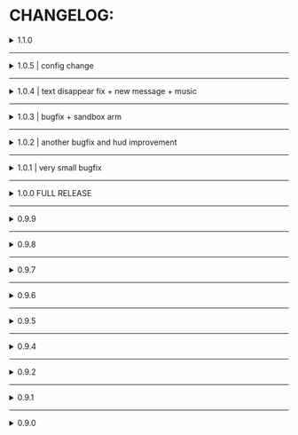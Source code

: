 # CHANGELOG:


<details>
  <summary>1.1.0 </summary>

  #### About The Door
  - Added new functionality to recognize Timestopper prefab by its name and components

</details>

---

<details>
  <summary>1.0.5 | config change </summary>

  #### Very Small
  - Grayscale amount can now be set to any number

</details>

---

<details>
  <summary>1.0.4 | text disappear fix + new message + music </summary>

  #### Small
  - The arm now displays a messsage of which button to use it when you pick it up
  - Menu texts no longer disappear because of the mod in some custom maps
  - Music detection is now more accurate and should work in all levels
  - Fixed a bug where the pickup animation wouldn't play

</details>

---

<details>
  <summary>1.0.3 | bugfix + sandbox arm</summary>

  #### Small
  - Bugfixes related to configgy menus
  - The Sandbox Arm now works in stopped time

</details>

---

<details>
  <summary>1.0.2 | another bugfix and hud improvement</summary>

  #### Small
  - HUD for time juice should now act as intended when any changes occur in the HUD
  - More null preventers were added to the save system for timestopper.state

</details>

---

<details>
  <summary>1.0.1 | very small bugfix</summary>

  #### Very small
  - Fixed a bug where The Timestopper would disappear when died
  - Removed the Under Construction text from the Gold Door in 7 - 1
  - Updated the arm description, so the mechanics are more clear
  - Updated the graphics in the README.md file

</details>

---

<details>
  <summary> 1.0.0 FULL RELEASE </summary>

  #### >Grayscale Shaders are not supported in Linux Machines yet!

  ### FULL RELEASE!
  - Performance improvements
  - Now partially Linux compatible!
  - New Timestopper model!
  - Parrying now fills time juiced
  - Timestopper now moves out of the way when punching.
  - Added the Timestopper arm textmode image to the main menu!
  - Rockets are now rideable in stopped time!
  - Landmines do not explode in stopped time (except when you slam onto them)
  - Timestopper now bobs while walking
  - Removed Configgy dependency
  - Restructured configs
  - Fixed the Time Stop style effect being spammable
  - Fixed the Whiplash in Stopped Time
  - Fixed Audio effects not applying to CyberGrind music

  ### technical changes
  - mod GUID has been changed to "dev.galvin.timestopper"
  - Timestopper now uses ULTRAKILL/Master shader
  - Better code structure
  - Started using Unity Addressables for the asset bundle
  - StopTime() and StartTime() functions no longer require Player, NewMovement or Playerstopper components
  - Playerstopper component now has a static Instance
  - Finally figured out how MonoSingletons work

  ## I have a donation link, and would appreaciate some help  \^v\^

</details>

---

<details>
  <summary>0.9.9</summary>

  ### The Integration Update!
  - Added new Style "TIME STOP" which is worth 200 points, subject to change
  - JackHammer now works although a bit janky
  - Added Alt and Alt White HUD elements for the Time Juice
  - Time Juice now resets properly when died or reset to checkpoint
  - Time Juice bar now doesn't overlap with the Speedometer
  - The Speedometer now updates as intended in stopped time
  - Fixed a little bug with Compatability with CyberGrindMusicExplorer

  ### technical changes
  - Patched TimeSince to use unscaledDeltaTime when Timestopper.unscaleTimeSince is true. Used in FixeUpdateCaller when calling FixedUpdate manually.
  - Time Juice resets now use StatsManager.checkpointRestart
  - Speedometer and other HUD elements which overlapped with Time Juice bar are now moved instead of set to position
  - More integration with already there Ultrakill classes and structs

</details>

---

<details>
  <summary>0.9.8</summary>

  ### The Freezeframe Comeback!
  - The freezeframe effect now allows rockets to move through stopped time.
  - The Timestopper can no longer be upgraded indefinitely, 10 is max by default (customizable in the configgy menu)
  - Added the option to downgrade the arm to the maximum upgrade count
  - Added a message to indicate the appearance of a new door in 7-1
  - Fixed inconsistent movement in timestop
  - Fixed parrying catapulting Player
  - Fixed physics speeding up during the timestop sequence

  ### technical changes
  - Reworked FixedUpdateCaller system
  - Timestop Jump Fix has been reworked, but still doesn't act identically to non-timestop
  - Reworked Timestopper.playerTimeScale, Timestopper.playerDeltaTime and Timestopper.playerFixedDeltaTime
  - Timestopper.playerDeltaTime and Timestopper.playerFixedDeltaTime are now read only properties instead of fiels

</details>

---

<details>
  <summary>0.9.7</summary>
  
  ### Global Fix
  - Fixed a bug where movement was FPS dependent
  
</details>

---

<details>
  <summary>0.9.6</summary>
  
  ### Little Update
  - Fixed a bug where the time juice would still drain in the pause menu
  - Fixed a typo in configgy settings, "Interaction Slowdown Multiplier"
  - Recalibrated default configgy settings
  - Hopefully fixed some Null Reference Exceptions
  - Added temporary fixes to configgy menu for a bug where Player slowed down
  
</details>

---

<details>
  <summary>0.9.5</summary>
  
  ### Emergency QuickFix
  - Fixed a bug where the mod didn't work at all
  
</details>

---

<details>
  <summary>0.9.4</summary>
  
  ### Ultra Bugfix
  - Movement in timestop got reworked
  - A bug fixed where timestart would catapult Player
  - Every gun except the jackhammer works (hopefully) properly now
  - Added animation speed multiplier to settings
  - Complete (90%) code rework
  - Improved performance (probably)
  - #### Jackhammer still doesn't work!

  ### technical changes
  - Codebase cleaned, now it is easier to use, for possible use as timestop library
  - Timestop is now Action based instead of hard setting timeScale every frame
  - Many hardcoded main game modifications are automated, so they won't break with further updates (hopefully)
  - Main game patches now change Time.deltaTime with Timestopper.playerDeltaTime instead of Time.unscaledDeltaTime

  ## notes:
  Even though you can use this mod as a library to stop and start time, I recommend you to communicate with me before doing so, for convenience sake. I may release a separate library for timestop related functions.
  Right now, if you include and reference Timestopper in your mod base, you should be able to use Timestopper.StopTime() and Timestopper.StartTime() easily. I don't think I will ever change the function names, but new ones may be added or current ones might be removed.
</details>

---

<details>
  <summary>0.9.2</summary>
  
  ### Cybergrind Fix
  - A bug fixed where Timestopper didn't work in cybergrind
  - Added compatibility with Cybergrind Music Explorer mod, the HUD doesn't overlap
  - Cleaned the code a little bit
  - Properly added github repository
  - Learned how to properly use SceneManager.SceneLoaded
</details>

---

<details>
  <summary>0.9.1</summary>
  
  ### Quick bugfix
  - readme updated
  - manifest updated
  - fixed dependency strings
</details>

---

<details>
  <summary>0.9.0</summary>
  
  ### Initial public release
</details>
